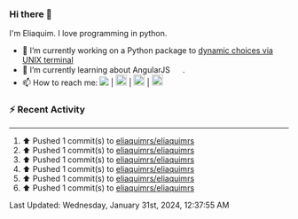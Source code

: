 ### Hi there 👋

I'm Eliaquim. I love programming in python.

- 🔭 I’m currently working on a Python package to [dynamic choices via UNIX terminal](https://github.com/eliaquimrs/terminal-utils)
- 🌱 I’m currently learning about AngularJS  <img height="15" width="15" src="https://cdn.simpleicons.org/Angular/red" /> .
- 📫 How to reach me:
  <a href="https://twitter.com/EliaquimRodrig7"><img src="https://img.shields.io/twitter/url?url=https%3A%2F%2Ftwitter.com%2FEliaquimRodrig7"/></a> |
  <a style="margin-left=20px" href="https://www.instagram.com/eliaquimrs/"><img height="20" width="20" src="https://cdn.simpleicons.org/instagram"/></a> |
  <a href="https://www.facebook.com/eliaquim.rodrigues.1"><img height="20" width="20" src="https://cdn.simpleicons.org/facebook"/></a> |
  <a href="https://www.linkedin.com/in/eliaquim-rodrigues-395358157/"><img height="20" width="20" src="https://cdn.simpleicons.org/linkedin"/></a>

### ⚡ Recent Activity
---
<!--RECENT_ACTIVITY:start-->
1. ⬆️ Pushed 1 commit(s) to [eliaquimrs/eliaquimrs](https://github.com/eliaquimrs/eliaquimrs)<br>
2. ⬆️ Pushed 1 commit(s) to [eliaquimrs/eliaquimrs](https://github.com/eliaquimrs/eliaquimrs)<br>
3. ⬆️ Pushed 1 commit(s) to [eliaquimrs/eliaquimrs](https://github.com/eliaquimrs/eliaquimrs)<br>
4. ⬆️ Pushed 1 commit(s) to [eliaquimrs/eliaquimrs](https://github.com/eliaquimrs/eliaquimrs)<br>
5. ⬆️ Pushed 1 commit(s) to [eliaquimrs/eliaquimrs](https://github.com/eliaquimrs/eliaquimrs)<br>
6. ⬆️ Pushed 1 commit(s) to [eliaquimrs/eliaquimrs](https://github.com/eliaquimrs/eliaquimrs)<br>
<!--RECENT_ACTIVITY:end-->

<!--RECENT_ACTIVITY:last_update-->
Last Updated: Wednesday, January 31st, 2024, 12:37:55 AM
<!--RECENT_ACTIVITY:last_update_end-->
<!--
**eliaquimrs/eliaquimrs** is a ✨ _special_ ✨ repository because its `README.md` (this file) appears on your GitHub profile.

Here are some ideas to get you started:

- 🔭 I’m currently working on ...
- 🌱 I’m currently learning ...
- 👯 I’m looking to collaborate on ...
- 🤔 I’m looking for help with ...
- 💬 Ask me about ...
- 📫 How to reach me: ...
- 😄 Pronouns: ...
- ⚡ Fun fact: ...
-->
